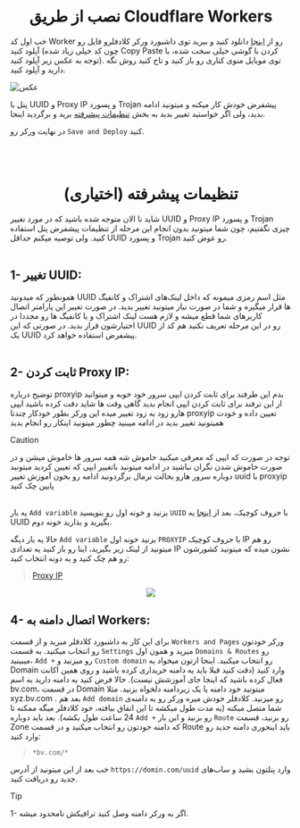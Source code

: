 <h1 align="center">نصب از طریق Cloudflare Workers</h1>

خب اول کد Worker رو از [اینجا](https://github.com/bia-pain-bache/BPB-Worker-Panel/releases/latest/download/worker.js) دانلود کنید و ببرید توی داشبورد ورکر کلادفلرو فایل رو آپلود کنید (چون کد خیلی زیاد شده Copy Paste کردن با گوشی خیلی سخت شده، با توجه به عکس زیر آپلود کنید). توی مویایل منوی کناری رو باز کنید و تاح کنید روش نگه دارید و آپلود کنید.

![عکس](https://github.com/valid7996/Gozargah/blob/main/images/imagwor/IMG_20250104_163647.jpg)

پنل با UUID و Proxy IP و پسورد Trojan پیشفرض خودش کار میکنه و میتونید ادامه بدید، ولی اگر خواستید تغییر بدید به بخش [تنظیمات پیشرفته](#تنظیمات-پیشرفته-اختیاری) برید و برگردید اینجا.

 در نهایت ورکر رو `Save and Deploy` کنید.





<br><br>
<h1 align="center">تنظیمات پیشرفته (اختیاری)</h1>

شاید تا الان متوجه شده باشید که در مورد تغییر UUID و Proxy IP و پسورد Trojan چیزی نگفتیم، چون شما میتونید بدون انجام این مرحله از تنظیمات پیشفرض پنل استفاده کنید. ولی توصیه میکنم حداقل UUID و پسورد Trojan رو عوض کنید.
<br><br>

## 1- تغییر UUID:

همونطور که میدونید UUID  مثل اسم رمزی میمونه که داخل لینک‌های اشتراک و کانفیگ ها قرار میگیره و شما در صورت نیاز میتونید تغییر بدید. در صورت تغییر این پارامتر اتصال کاربرهای شما قطع میشه و لازم هست لینک اشتراک و یا کانفیگ ها رو مجددا در اختیارشون قرار بدید. در صورتی که این UUID رو در این مرحله تعریف نکنید هم کد از یک UUID پیشفرض استفاده خواهد کرد.
<br><br>

## 2- ثابت کردن Proxy IP:

توضیح درباره proxyip  بدم این طرفند برای ثابت کردن ایپی سرور خود خوبه و میتوانید از این ترفند برای ثابت کردن ایپی انجام بدید گاهی وقت ها شاید دقت کرده باشید
ایپی هارو زود به زود تغییر میده این ورکر بطور خودکار چندتا proxyip  تعیین داده و خودت همیتونید تغییر بدید در ادامه میبنید چطور میتونید اینکار رو انجام بدید 

> [!CAUTION]
>  توجه در صورت که ایپی که معرفی میکنید خاموش شه همه سرور ها خاموش میشن و در صورت خاموش شدن نگران نباشید در ادامه میتونید باتغییر ایپی که تعیین کردید میتونید دوباره سرور هارو بحالت نرمال برگردونید ادامه رو بخون آموزش تغییر uuid با proxyip پایین چک کنید
<br><br>



یه بار `Add variable` بزنید و خونه اول رو بنویسید `UUID` با حروف کوچیک، بعد از [اینجا](https://www.uuidgenerator.net/) یه UUID بگیرید و بذارید خونه دوم.

حالا یه بار دیگه `Add variable` بزنید خونه اول `PROXYIP` با حروف کوچیک IP رو هم میتونید از لینک‌ زیر بگیرید، اینا رو باز کنید یه تعدادی IP نشون میده که میتونید کشورشون رو هم چک کنید و یه دونه انتخاب کنید:

>[Proxy IP](https://www.nslookup.io/domains/bpb.yousef.isegaro.com/dns-records/)

<p align="center">
  <img src="assets/images/Proxy_ips.jpg">
</p>


## 4- اتصال دامنه به Workers:

برای این کار به داشبورد کلادفلر میرید و از قسمت `Workers and Pages` ورکر خودتون رو انتخاب میکنید. به قسمت `Settings` میرید و همون اول `Domains & Routes` رو میبینید، `Add +` رو میزنید و `Custom domain` رو انتخاب میکنید. اینجا ازتون میخواد یه Domain وارد کنید (دقت کنید قبلا باید یه دامنه خریداری کرده باشید و روی همین اکانت فعال کرده باشید که اینجا جای آموزشش نیست). حالا فرض کنید یه دامنه دارید به اسم bv.com، در قسمت Domain میتونید خود دامنه یا یک زیردامنه دلخواه بزنید. مثلا xyz.bv.com . بعد هم `Add domain` رو میزنید. کلادفلر خودش میره ورکر رو به دامنه‌ی شما متصل میکنه (یه مدت طول میکشه تا این اتفاق بیافته، خود کلادفلر میگه ممکنه تا 24 ساعت طول بکشه).
بعد باید دوباره `Add +` رو بزنید و این بار `Route` رو بزنید، قسمت Zone که دامنه خودتون رو انتخاب میکنید و در قسمت Route باید اینجوری دامنه جدید رو وارد کنید: 
> `*bv.com/*`

خب بعد از این میتونید از آدرس `https://domin.com/uuid` وارد پنلتون بشید و ساب‌های جدید رو دریافت کنید.

> [!TIP]
> 1- اگر به ورکر دامنه وصل کنید  ترافیکش نامحدود میشه.

